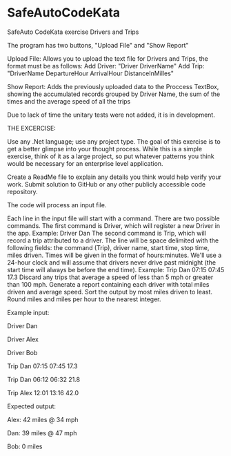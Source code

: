 # SafeAutoCodeKata
SafeAuto CodeKata exercise Drivers and Trips

The program has two buttons, "Upload File" and "Show Report"

Upload File: Allows you to upload the text file for Drivers and Trips, the format must be as follows:
Add Driver: "Driver DriverName"
Add Trip: "DriverName DepartureHour ArrivalHour DistanceInMilles"

Show Report: Adds the previously uploaded data to the Proccess TextBox, showing the accumulated records grouped by Driver Name, the sum of the times and the average speed of all the trips

Due to lack of time the unitary tests were not added, it is in development.

THE EXCERCISE:

Use any .Net language; use any project type. The goal of this exercise is to get a better glimpse into your thought process. While this is a simple exercise, think of it as a large project, so put whatever patterns you think would be necessary for an enterprise level application.

Create a ReadMe file to explain any details you think would help verify your work.
Submit solution to GitHub or any other publicly accessible code repository.

The code will process an input file.

Each line in the input file will start with a command. There are two possible commands. The first command is Driver, which will register a new Driver in the app. Example: Driver Dan The second command is Trip, which will record a trip attributed to a driver. The line will be space delimited with the following fields: the command (Trip), driver name, start time, stop time, miles driven. Times will be given in the format of hours:minutes. We'll use a 24-hour clock and will assume that drivers never drive past midnight (the start time will always be before the end time). Example: Trip Dan 07:15 07:45 17.3 Discard any trips that average a speed of less than 5 mph or greater than 100 mph. Generate a report containing each driver with total miles driven and average speed. Sort the output by most miles driven to least. Round miles and miles per hour to the nearest integer.

Example input:

Driver Dan

Driver Alex

Driver Bob

Trip Dan 07:15 07:45 17.3

Trip Dan 06:12 06:32 21.8

Trip Alex 12:01 13:16 42.0

Expected output:

Alex: 42 miles @ 34 mph

Dan: 39 miles @ 47 mph

Bob: 0 miles
